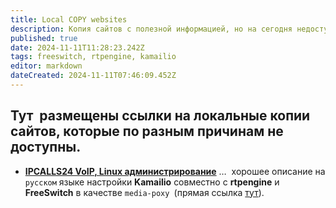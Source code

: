 ```yaml
---
title: Local COPY websites
description: Копия сайтов с полезной информацией, но на сегодня недоступных :(
published: true
date: 2024-11-11T11:28:23.242Z
tags: freeswitch, rtpengine, kamailio
editor: markdown
dateCreated: 2024-11-11T07:46:09.452Z
---
```


## Тут  размещены ссылки на локальные копии сайтов, которые по разным причинам не доступны.

-   [**IPCALLS24 VoIP, Linux администрирование**](https://sysinfo.pro/COPY/blog.ipcalls24.com/) …  хорошее описание на `русском` языке настройки **Kamailio** совместно с **rtpengine** и **FreeSwitch** в качестве `media-poxy `(прямая ссылка [тут](https://blog.ipcalls24.com/)).